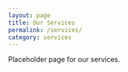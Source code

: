 ```yaml
---
layout: page
title: Our Services
permalink: /services/
category: services
---
```


Placeholder page for our services.

